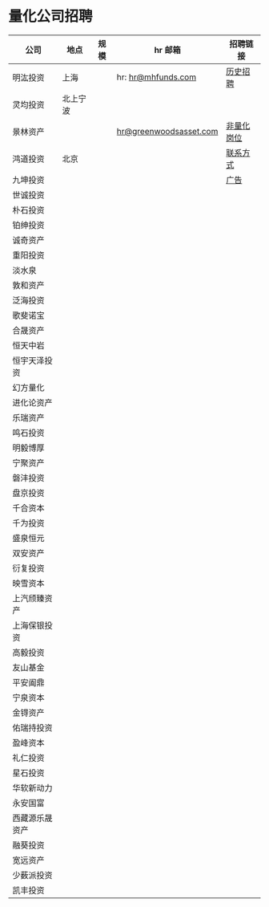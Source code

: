 # 量化公司招聘

| 公司          | 地点 	|   规模 		|  hr 邮箱		|	  招聘链接	|	 
| ------------- | ------------- | ------------- | ------------- | --------- |
| 明汯投资  | 上海  |   |  hr: hr@mhfunds.com  |  [历史招聘](https://econ.fudan.edu.cn/info/1224/17017.htm) |
| 灵均投资  | 北上宁波  |      |      |     |
| 景林资产  |       |   | hr@greenwoodsasset.com  | [非量化岗位](https://www.greenwoodsasset.com.cn/company_news/633/)  |
| 鸿道投资  | 北京  |   |   |  [联系方式](http://www.suncapital.com.cn/website/w/h?mt=1&mc=42026658&cc=26534205)  |
| 九坤投资  |   |   |   |  [广告](https://www.163.com/dy/article/G07N4N4L0530NLC9.html)   |
| 世诚投资  |   |   |   |     |
| 朴石投资  |   |   |   |     |
| 铂绅投资  |      |      |      |    |
| 诚奇资产  |      |      |      |    |
| 重阳投资  |      |      |      |   |
| 淡水泉  |      |      |      |    |
| 敦和资产  |      |      |      |    |
| 泛海投资  |      |      |      |     |
| 歌斐诺宝  |      |      |      |     |
| 合晟资产  |      |      |      |     |
| 恒天中岩  |      |      |      |     |
| 恒宇天泽投资  |      |      |     |  |
| 幻方量化  |      |      |      |    |
| 进化论资产  |      |      |      |  | 
| 乐瑞资产  |      |      |      |     |
| 鸣石投资  |      |      |      |    |
| 明毅博厚  |      |      |      |    |
| 宁聚资产  |      |      |      |    |
| 磐沣投资  |      |      |      |     |
| 盘京投资  |      |      |      |     |
| 千合资本  |      |      |      |    |
| 千为投资  |      |      |      |     |
| 盛泉恒元  |      |      |      |    |
| 双安资产  |      |      |      |     |
| 衍复投资  |      |      |      |    |
| 映雪资本  |      |      |      |     |
| 上汽颀臻资产  |      |      |    |  |
| 上海保银投资  |   |   |   |     |
| 高毅投资  |   |   |   |     |
| 友山基金  |   |   |   |     |
| 平安阖鼎  |   |   |   |     |
| 宁泉资本  |   |   |   |     |
| 金锝资产  |   |   |   |     |
| 佑瑞持投资  |   |   |   |     |
| 盈峰资本  |   |   |   |     |
| 礼仁投资  |   |   |   |     |
| 星石投资  |   |   |   |     |
| 华软新动力  |   |   |   |     |
| 永安国富  |   |   |   |     |
| 西藏源乐晟资产  |   |   |   |     |
| 融葵投资  |   |   |   |     |
| 宽远资产  |   |   |   |     |
| 少薮派投资  |   |   |   |     |
| 凯丰投资  |   |   |   |     |
